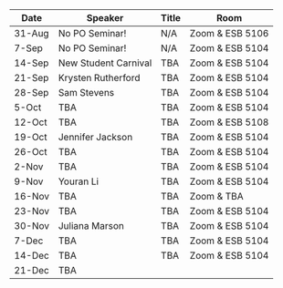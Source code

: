 Date  |  Speaker                                            |  Title                                                                                                |  Room
---------|-----------------------------------------------------|---------------------------------------------------------------------------------------------------------------------|------
31-Aug   | No PO Seminar!                                |  N/A                                                           |  Zoom & ESB 5106
7-Sep    | No PO Seminar!                                |  N/A                                                           |  Zoom & ESB 5104
14-Sep   | New Student Carnival                          |  TBA                                                           |  Zoom & ESB 5104
21-Sep   | Krysten Rutherford                            |  TBA                                                           |  Zoom & ESB 5104
28-Sep   | Sam Stevens                                   |  TBA                                                           |  Zoom & ESB 5104
5-Oct    | TBA                                           |  TBA                                                           |  Zoom & ESB 5104
12-Oct   | TBA                                           |  TBA                                                           |  Zoom & ESB 5108
19-Oct   | Jennifer Jackson                              |  TBA                                                           |  Zoom & ESB 5104
26-Oct   | TBA                                           |  TBA                                                           |  Zoom & ESB 5104
2-Nov    | TBA                                           |  TBA                                                           |  Zoom & ESB 5104
9-Nov    | Youran Li                                     |  TBA                                                           |  Zoom & ESB 5104
16-Nov   | TBA                                           |  TBA                                                           |  Zoom & TBA
23-Nov   | TBA                                           |  TBA                                                           |  Zoom & ESB 5104
30-Nov   | Juliana Marson                                |  TBA                                                           |  Zoom & ESB 5104
7-Dec    | TBA                                           |  TBA                                                           |  Zoom & ESB 5104
14-Dec   | TBA                                           |  TBA                                                           |  Zoom & ESB 5104
21-Dec   | TBA 
